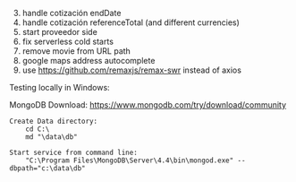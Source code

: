 
3. handle cotización endDate
4. handle cotización referenceTotal (and different currencies)
5. start proveedor side
6. fix serverless cold starts
7. remove movie from URL path
8. google maps address autocomplete
8. use https://github.com/remaxjs/remax-swr instead of axios


Testing locally in Windows:

MongoDB
    Download: https://www.mongodb.com/try/download/community

    Create Data directory:
        cd C:\
        md "\data\db"

    Start service from command line:
        "C:\Program Files\MongoDB\Server\4.4\bin\mongod.exe" --dbpath="c:\data\db"
